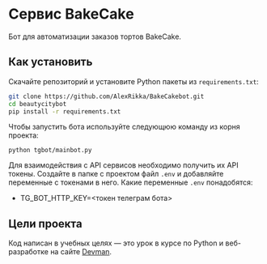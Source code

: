 # Сервис BakeCake

Бот для автоматизации заказов тортов BakeCake.

## Как установить
Скачайте репозиторий и установите Python пакеты из `requirements.txt`:
```bash
git clone https://github.com/AlexRikka/BakeCakebot.git
cd beautycitybot
pip install -r requirements.txt
```

Чтобы запустить бота используйте следующюю команду из корня проекта:
```
python tgbot/mainbot.py
```

Для взаимодействия с API сервисов необходимо получить их API токены. Создайте в папке с проектом файл `.env` и добавляйте переменные с токенами в него.
Какие переменные `.env` понадобятся:  
- TG_BOT_HTTP_KEY=<токен телеграм бота>


## Цели проекта

Код написан в учебных целях — это урок в курсе по Python и веб-разработке на сайте [Devman](https://dvmn.org).
